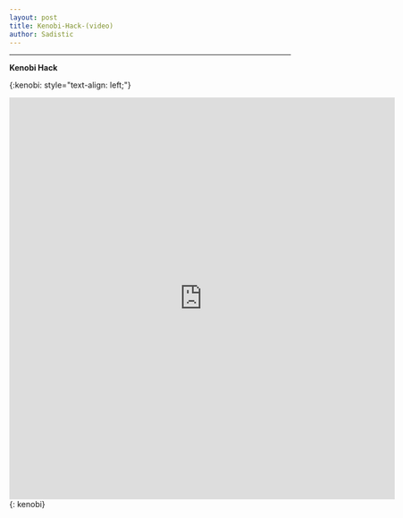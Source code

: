 ```yaml
---
layout: post
title: Kenobi-Hack-(video)
author: Sadistic
---
```


---

**Kenobi Hack**

{:kenobi: style="text-align: left;"}
<iframe width="690" height="720" src="https://sadistic.github.io/lb/vids/Kenobi/Kenobi_player.html" scrolling="no" frameborder="0" allowfullscreen></iframe>
{: kenobi}
